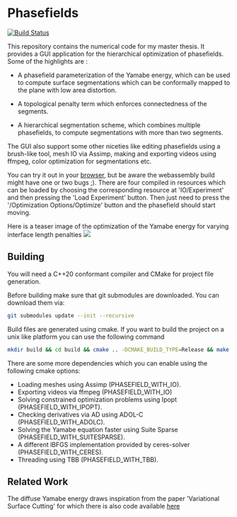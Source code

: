 Phasefields
=====
[![Build Status](https://github.com/Janos95/Phasefields/workflows/Build/badge.svg)](https://github.com/Janos95/Phasefields/actions?query=workflow%3ABuild)


This repository contains the numerical code for my master thesis.
It provides a GUI application for the hierarchical optimization of phasefields.
Some of the highlights are :

- A phasefield parameterization of the Yamabe energy,
which can be used to compute surface segmentations which can be conformally mapped
to the plane with low area distortion.

- A topological penalty term which enforces connectedness of the segments.

- A hierarchical segmentation scheme, which combines multiple phasefields, to 
compute segmentations with more than two segments.

The GUI also support some other niceties like editing phasefields
using a brush-like tool, mesh IO via Assimp, making and exporting videos
using ffmpeg, color optimization for segmentations etc. 

You can try it out in your [browser](https://janos95.gitlab.io/wasm-test/), but be aware the 
webassembly build might have one or two bugs ;). There are four compiled in resources
which can be loaded by choosing the corresponding resource at 'IO/Experiment' and then 
pressing the 'Load Experiment' button. Then just need to press the '/Optimization Options/Optimize'
button and the phasefield should start moving.

Here is a teaser image of the optimization of the Yamabe energy for varying interface length penalties
![](images/image.png)

Building
--------
You will need a C++20 conformant compiler and CMake for 
project file generation.

Before building make sure that git submodules are downloaded.
You can download them via:

```bash
git submodules update --init --recursive
```

Build files are generated using cmake. 
If you want to build the project on a unix 
like platform you can use the following command

```bash
mkdir build && cd build && cmake .. -DCMAKE_BUILD_TYPE=Release && make -j
```

There are some more dependencies which you can enable using the following cmake options:
- Loading meshes using Assimp (PHASEFIELD_WITH_IO).
- Exporting videos via ffmpeg (PHASEFIELD_WITH_IO)
- Solving constrained optimization problems using Ipopt (PHASEFIELD_WITH_IPOPT).
- Checking derivatives via AD using ADOL-C (PHASEFIELD_WITH_ADOLC).
- Solving the Yamabe equation faster using Suite Sparse (PHASEFIELD_WITH_SUITESPARSE).
- A different lBFGS implementation provided by ceres-solver (PHASEFIELD_WITH_CERES).
- Threading using TBB (PHASEFIELD_WITH_TBB).

Related Work
--------

The diffuse Yamabe energy draws inspiration from the paper 
'Variational Surface Cutting' for which there is also code 
available [here](https://github.com/nmwsharp/variational-surface-cutting)


